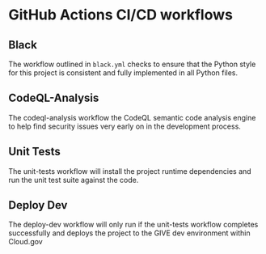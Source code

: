 # GitHub Actions CI/CD workflows

## Black
The workflow outlined in `black.yml` checks to ensure that the Python style for this project is consistent and fully implemented in all Python files.

## CodeQL-Analysis
The codeql-analysis workflow the CodeQL semantic code analysis engine to help find security issues very early on in the development process.

## Unit Tests
The unit-tests workflow will install the project runtime dependencies and run the unit test suite against the code.

## Deploy Dev
The deploy-dev workflow will only run if the unit-tests workflow completes successfully and deploys the project to the GIVE dev environment within Cloud.gov
